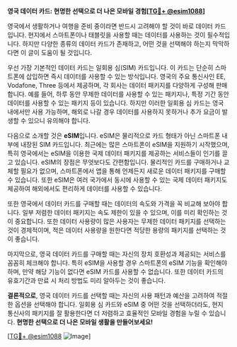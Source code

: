 **영국 데이터 카드: 현명한 선택으로 더 나은 모바일 경험[[TG💪+ @esim1088](https://t.me/s/esim1088)]**

영국에서 생활하거나 여행을 준비 중이라면 반드시 고려해야 할 것이 바로 데이터 카드입니다. 현지에서 스마트폰이나 태블릿을 사용할 때는 데이터를 사용하는 것이 필수적입니다. 하지만 다양한 종류의 데이터 카드가 존재하고, 어떤 것을 선택해야 하는지 막막하다면 이 글이 도움이 될 것입니다.

우선 가장 기본적인 데이터 카드는 일회용 심(SIM) 카드입니다. 이 카드는 단순히 스마트폰에 삽입하면 즉시 데이터를 사용할 수 있는 방식입니다. 영국의 주요 통신사인 EE, Vodafone, Three 등에서 제공하며, 각 회사는 데이터 패키지를 다양하게 구성해 판매합니다. 예를 들어, 하루 동안 무제한 데이터를 사용할 수 있는 패키지나, 특정 기간 동안 데이터를 사용할 수 있는 패키지 등이 있습니다. 하지만 이러한 일회용 심 카드는 영국 내에서만 사용 가능하며, 해외로 나갈 경우 데이터를 사용하지 못하거나 추가 요금이 발생할 수 있으니 유의해야 합니다.

다음으로 소개할 것은 **eSIM**입니다. eSIM은 물리적으로 카드 형태가 아닌 스마트폰 내부에 내장된 SIM 카드입니다. 최근에는 많은 스마트폰이 eSIM을 지원하기 시작했으며, 특히 영국에서는 eSIM을 이용한 국제 데이터 패키지를 제공하는 서비스들이 인기를 끌고 있습니다. eSIM의 장점은 무엇보다도 간편함입니다. 물리적인 카드를 구매하거나 교체할 필요가 없으며, 스마트폰에서 앱을 통해 언제든지 새로운 데이터 패키지를 구매할 수 있습니다. 또한 eSIM은 여러 국가에서 동시에 사용할 수 있는 국제 데이터 패키지도 제공하여 해외에서도 편리하게 데이터를 사용할 수 있습니다.

또한 영국에서 데이터 카드를 구매할 때는 데이터의 속도와 가격을 꼭 비교해 보아야 합니다. 일부 저렴한 데이터 패키지는 속도 제한이 있을 수 있으며, 이를 미리 확인하는 것이 중요합니다. 또한 데이터 사용량이 많은 사용자는 무제한 데이터 패키지를 선택하는 것이 경제적이며, 적은 데이터 사용량을 원한다면 적당한 용량의 패키지를 선택하는 것이 좋습니다.

마지막으로, 영국 데이터 카드를 구매할 때는 자신의 장치 호환성과 제공되는 서비스를 꼼꼼히 체크해야 합니다. 특히 eSIM을 사용할 경우 스마트폰의 eSIM 기능을 확인해야 하며, 만약 해당 기능이 없다면 eSIM 카드를 사용할 수 없습니다. 또한 데이터 카드의 유효기간과 만료 시 처리 방법도 미리 알아두는 것이 좋습니다.

**결론적으로**, 영국 데이터 카드를 선택할 때는 자신의 사용 패턴과 예산을 고려하여 적절한 옵션을 선택해야 합니다. 일회용 심 카드와 eSIM 중 어떤 것을 선택하더라도, 현지 통신사의 패키지를 잘 활용한다면 더 저렴하고 효율적인 모바일 경험을 누릴 수 있습니다. **현명한 선택으로 더 나은 모바일 생활을 만들어보세요!**

[[TG💪+ @esim1088](https://t.me/s/esim1088) ![Image](https://i.postimg.cc/Y0z9fWf4/image.png)]
